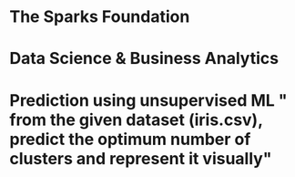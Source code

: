 # The Sparks Foundation
# Data Science & Business Analytics
# Prediction using unsupervised ML " from the given dataset (iris.csv), predict the optimum number of clusters and represent it visually"

